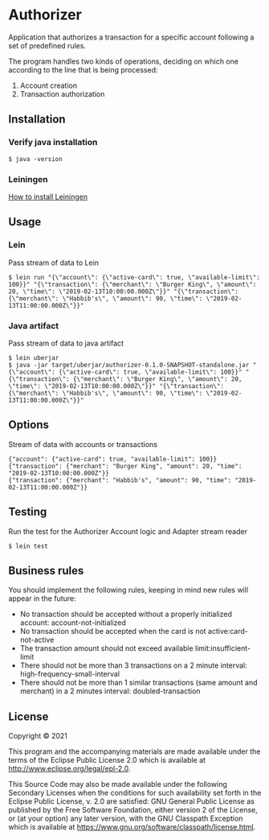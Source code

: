 # Authorizer

Application that authorizes a transaction for a specific account following a set of predefined rules.

The program handles two kinds of operations, deciding on which one according to the line that is being processed:
1. Account creation
2. Transaction authorization

## Installation

### Verify java installation

    $ java -version
    
### Leiningen

[How to install Leiningen](https://purelyfunctional.tv/guide/how-to-install-clojure/)

## Usage

### Lein 

Pass stream of data to Lein

    $ lein run "{\"account\": {\"active-card\": true, \"available-limit\": 100}}" "{\"transaction\": {\"merchant\": \"Burger King\", \"amount\": 20, \"time\": \"2019-02-13T10:00:00.000Z\"}}" "{\"transaction\": {\"merchant\": \"Habbib's\", \"amount\": 90, \"time\": \"2019-02-13T11:00:00.000Z\"}}"

### Java artifact

Pass stream of data to java artifact

    $ lein uberjar
    $ java -jar target/uberjar/authorizer-0.1.0-SNAPSHOT-standalone.jar "{\"account\": {\"active-card\": true, \"available-limit\": 100}}" "{\"transaction\": {\"merchant\": \"Burger King\", \"amount\": 20, \"time\": \"2019-02-13T10:00:00.000Z\"}}" "{\"transaction\": {\"merchant\": \"Habbib's\", \"amount\": 90, \"time\": \"2019-02-13T11:00:00.000Z\"}}"

## Options

Stream of data with accounts or transactions

```
{"account": {"active-card": true, "available-limit": 100}}
{"transaction": {"merchant": "Burger King", "amount": 20, "time": "2019-02-13T10:00:00.000Z"}}
{"transaction": {"merchant": "Habbib's", "amount": 90, "time": "2019-02-13T11:00:00.000Z"}}
```
## Testing 

Run the test for the Authorizer Account logic and Adapter stream reader

    $ lein test   
    
## Business rules

You should implement the following rules, keeping in mind new rules will appear in the future:
- No transaction should be accepted without a properly initialized account:
account-not-initialized
- No transaction should be accepted when the card is not active: ​card-not-active
- The transaction amount should not exceed available limit: ​insufficient-limit
- There should not be more than 3 transactions on a 2 minute interval:
high-frequency-small-interval
- There should not be more than 1 similar transactions (same amount and merchant) in a 2 minutes interval: ​doubled-transaction


## License

Copyright © 2021 

This program and the accompanying materials are made available under the
terms of the Eclipse Public License 2.0 which is available at
http://www.eclipse.org/legal/epl-2.0.

This Source Code may also be made available under the following Secondary
Licenses when the conditions for such availability set forth in the Eclipse
Public License, v. 2.0 are satisfied: GNU General Public License as published by
the Free Software Foundation, either version 2 of the License, or (at your
option) any later version, with the GNU Classpath Exception which is available
at https://www.gnu.org/software/classpath/license.html.
